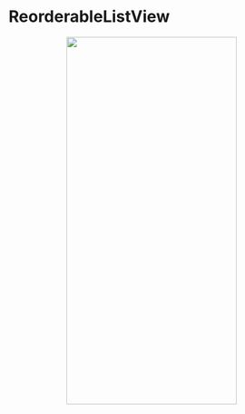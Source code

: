 # ReorderableListView
<p align="center">
<img src="https://docs.google.com/uc?id=1mEGZIpq4f90OO4Xvvz3JSUsdM0uf5bXw" height="649" width="300">
</p>

```dart

```
